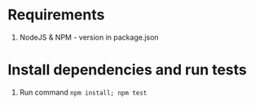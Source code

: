 # Requirements
1. NodeJS & NPM - version in package.json

# Install dependencies and run tests

1. Run command `npm install; npm test` 